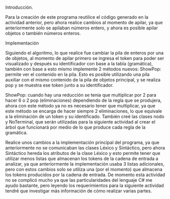 Introducción.

Para la creación de este programa reutilice el código generado en la actividad anterior, pero ahora realice cambios al momento de apilar, ya que
anteriormente solo se apilaban números entero, y ahora es posible apilar objetos o también números enteros.


Implementación

Siguiendo el algoritmo, lo que realice fue cambiar la pila de enteros por una de objetos, al momento de apilar primero se ingresa el token para poder ser visualizado y después su identificador con base a la tabla (gramática), también con base a esto mismo implemente 2 métodos nuevos:
ShowPop: permite ver el contenido en la pila. Esto es posible utilizando una pila auxiliar con el mismo contenido de la pila de objetos principal, y se realiza pop y se muestra ese token junto a su identificador.

ShowPop: cuando hay una reducción se tenia que multiplicar por 2 para hacer 6 o 2 pop (eliminaciones) dependiendo de la regla que se produjera, ahora con este método ya no es necesario tener que multiplicar, ya que este método se encarga de hacer siempre 2 eliminaciones, lo que equivale a la eliminación de un token y su identificado.
También creé las clases nodo y NoTerminal, que serán utilizadas para la siguiente actividad al crear el árbol que funcionará por medio de lo que produce cada regla de la gramática.

Realice unos cambios a la implementación principal del programa, ya que anteriormente no se comunicaban las clases Léxico y Sintáctico, pero ahora Sintáctico hereda los atributos de la clase Léxico y esto permite tener que utilizar menos listas que almacenan los tokens de la cadena de entrada a analizar, ya que anteriormente la implementación usaba 3 listas adicionales, pero con estos cambios solo se utiliza una (por el momento) que almacena los tokens producidos por la cadena de entrada.
De momento esta actividad no se complicó mucho ya que las particularidades del lenguaje C# me ayudo bastante, pero leyendo los requerimientos para la siguiente actividad tendré que investigar más información de cómo realizar varias partes.
